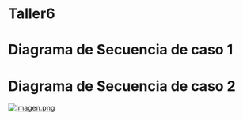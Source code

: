 # Taller6

# Diagrama de Secuencia de caso 1


# Diagrama de Secuencia de caso 2

[![imagen.png](https://i.postimg.cc/gcHpr29B/imagen.png)](https://postimg.cc/8sc90Dzh)
